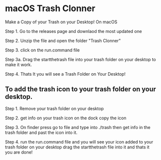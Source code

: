 # macOS Trash Clonner
Make a Copy of your Trash on your Desktop! On macOS

Step 1. Go to the releases page and downlaod the most updated one

Step 2. Unzip the file and open the folder "Trash Clonner"

Step 3. click on the run.command file 

Step 3a. Drag the startthetrash file into your trash folder on your desktop to make it work.

Step 4. Thats It you will see a Trash Folder on Your Desktop!


## To add the trash icon to your trash folder on your desktop.

Step 1. Remove your trash folder on your desktop

Step 2. get info on your trash icon on the dock copy the icon

Step 3. On finder press go to file and type into ./trash then get info in the trash folder and past the icon into it.

Step 4. run the run.command file and you will see your icon added to your trash folder on your desktop drag the startthetrash file into it and thats it you are done!
